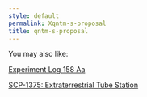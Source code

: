 ```yaml
---
style: default
permalink: Xqntm-s-proposal
title: qntm-s-proposal
---
```

You may also like:

[Experiment Log 158 Aa](http://scp-wiki.net/experiment-log-158-aa)

[SCP-1375: Extraterrestrial Tube Station](http://scp-wiki.net/scp-1375)
